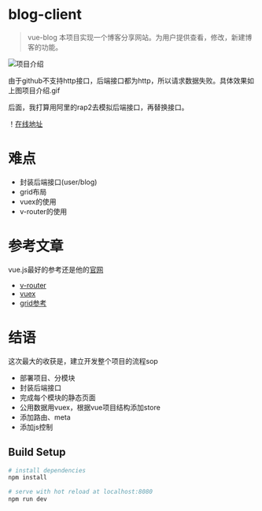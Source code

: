 # blog-client

> vue-blog 本项目实现一个博客分享网站。为用户提供查看，修改，新建博客的功能。

![项目介绍](https://i.loli.net/2018/08/09/5b6bfd88b03f7.gif)

由于github不支持http接口，后端接口都为http，所以请求数据失败。具体效果如上图项目介绍.gif

后面，我打算用阿里的rap2去模拟后端接口，再替换接口。

！[在线地址](https://wheadplus.github.io/vue-blog/dist/#/login)
# 难点
- 封装后端接口(user/blog)
- grid布局
- vuex的使用
- v-router的使用

# 参考文章
vue.js最好的参考还是他的[官网](https://cn.vuejs.org/v2/guide/)

- [v-router](https://router.vuejs.org/zh/)
- [vuex](https://vuex.vuejs.org/zh/guide/state.html)
- [grid参考](https://jirengu.github.io/css-you-should-know/zh-cn/a-complete-guide-css-grid-layout.html)

# 结语
这次最大的收获是，建立开发整个项目的流程sop
- 部署项目、分模块
- 封装后端接口
- 完成每个模块的静态页面
- 公用数据用vuex，根据vue项目结构添加store
- 添加路由、meta
- 添加js控制
## Build Setup

``` bash
# install dependencies
npm install

# serve with hot reload at localhost:8080
npm run dev

```
